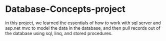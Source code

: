 # Database-Concepts-project
in this project, we learned the essentials of how to work with sql server and asp.net mvc to model the data in the database, and then pull records out of the database using sql, linq, and stored procedures.
